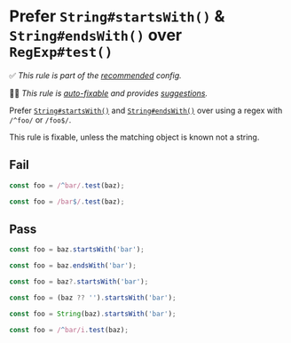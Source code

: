 # Prefer `String#startsWith()` & `String#endsWith()` over `RegExp#test()`

<!-- Do not manually modify RULE_NOTICE part -->
<!-- RULE_NOTICE -->
✅ *This rule is part of the [recommended](https://github.com/sindresorhus/eslint-plugin-unicorn#recommended-config) config.*

🔧💡 *This rule is [auto-fixable](https://eslint.org/docs/user-guide/command-line-interface#fixing-problems) and provides [suggestions](https://eslint.org/docs/developer-guide/working-with-rules#providing-suggestions).*
<!-- /RULE_NOTICE -->

Prefer [`String#startsWith()`](https://developer.mozilla.org/en/docs/Web/JavaScript/Reference/Global_Objects/String/startsWith) and [`String#endsWith()`](https://developer.mozilla.org/en/docs/Web/JavaScript/Reference/Global_Objects/String/endsWith) over using a regex with `/^foo/` or `/foo$/`.

This rule is fixable, unless the matching object is known not a string.

## Fail

```js
const foo = /^bar/.test(baz);
```

```js
const foo = /bar$/.test(baz);
```

## Pass

```js
const foo = baz.startsWith('bar');
```

```js
const foo = baz.endsWith('bar');
```

```js
const foo = baz?.startsWith('bar');
```

```js
const foo = (baz ?? '').startsWith('bar');
```

```js
const foo = String(baz).startsWith('bar');
```

```js
const foo = /^bar/i.test(baz);
```
